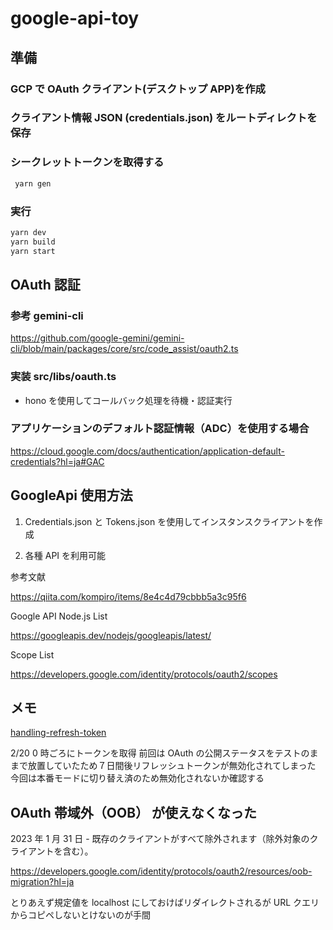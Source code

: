# google-api-toy

## 準備

### GCP で OAuth クライアント(デスクトップ APP)を作成

### クライアント情報 JSON (credentials.json) をルートディレクトを保存

### シークレットトークンを取得する

```sh
 yarn gen
```

### 実行

```sh
yarn dev
yarn build
yarn start
```

## OAuth 認証

### 参考 gemini-cli

https://github.com/google-gemini/gemini-cli/blob/main/packages/core/src/code_assist/oauth2.ts

### 実装 src/libs/oauth.ts

- hono を使用してコールバック処理を待機・認証実行

### アプリケーションのデフォルト認証情報（ADC）を使用する場合

https://cloud.google.com/docs/authentication/application-default-credentials?hl=ja#GAC

## GoogleApi 使用方法

1. Credentials.json と Tokens.json を使用してインスタンスクライアントを作成

2. 各種 API を利用可能

参考文献

https://qiita.com/kompiro/items/8e4c4d79cbbb5a3c95f6

Google API Node.js List

https://googleapis.dev/nodejs/googleapis/latest/

Scope List

https://developers.google.com/identity/protocols/oauth2/scopes

## メモ

[handling-refresh-token](https://github.com/googleapis/google-api-nodejs-client#handling-refresh-tokens)

2/20 0 時ごろにトークンを取得
前回は OAuth の公開ステータスをテストのままで放置していたため７日間後リフレッシュトークンが無効化されてしまった
今回は本番モードに切り替え済のため無効化されないか確認する

## OAuth 帯域外（OOB） が使えなくなった

2023 年 1 月 31 日 - 既存のクライアントがすべて除外されます（除外対象のクライアントを含む）。

https://developers.google.com/identity/protocols/oauth2/resources/oob-migration?hl=ja

とりあえず規定値を localhost にしておけばリダイレクトされるが URL クエリからコピペしないとけないのが手間
